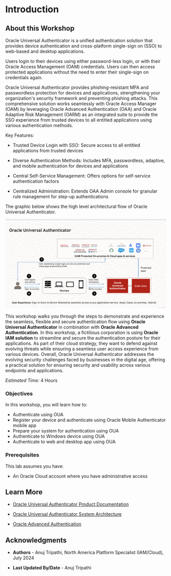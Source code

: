 # Introduction

## About this Workshop

Oracle Universal Authenticator is a unified authentication solution that provides device authentication and cross-platform single-sign on (SSO) to web-based and desktop applications.

Users login to their devices using either password-less login, or with their Oracle Access Management (OAM) credentials. Users can then access protected applications without the need to enter their single-sign on credentials again.

Oracle Universal Authenticator provides phishing-resistant MFA and passwordless protection for devices and applications, strengthening your organization's security framework and preventing phishing attacks. This comprehensive solution works seamlessly with Oracle Access Manager (OAM) by leveraging Oracle Advanced Authentication (OAA) and Oracle Adaptive Risk Management (OARM) as an integrated suite to provide the SSO experience from trusted devices to all entitled applications using various authentication methods.

Key Features:

* Trusted Device Login with SSO: Secure access to all entitled applications from trusted devices

* Diverse Authentication Methods: Includes MFA, passwordless, adaptive, and mobile authentication for devices and applications

* Central Self-Service Management: Offers options for self-service authentication factors

* Centralized Administration: Extends OAA Admin console for granular rule management for step-up authentications

 The graphic below shows the high level architectural flow of Oracle Universal Authenticator.

  ![OUA Architecture](images/oua-flow.png)

This workshop walks you through the steps to demonstrate and experience the seamless, flexible and secure authentication flow using **Oracle Universal Authenticator** in combination with **Oracle Advanced Authentication**. In this workshop, a fictitious corporation is using **Oracle IAM solution** to streamline and secure the authentication posture for their applications. As part of their cloud strategy, they want to defend against evolving threats while ensuring a seamless user access experience from various devices. Overall, Oracle Universal Authenticator addresses the evolving security challenges faced by businesses in the digital age, offering a practical solution for ensuring security and usability across various endpoints and applications.

*Estimated Time:* 4 Hours

### Objectives

In this workshop, you will learn how to:

* Authenticate using OUA
* Register your device and authenticate using Oracle Mobile Authenticator mobile app
* Prepare your system for authentication using OUA
* Authenticate to Windows device using OUA
* Authenticate to web and desktop app using OUA

### Prerequisites

This lab assumes you have:

* An Oracle Cloud account where you have administrative access

## Learn More

* [Oracle Universal Authenticator Product Documentation](https://docs.oracle.com/en/middleware/idm/universal-authenticator/)

* [Oracle Universal Authenticator System Architecture](https://docs.oracle.com/en/middleware/idm/universal-authenticator/ouaad/system-architecture-and-components.html)

* [Oracle Advanced Authentication](https://docs.oracle.com/en/middleware/idm/advanced-authentication/oaarm/introducing-oaa.html)

## Acknowledgments

* **Authors** - Anuj Tripathi, North America Platform Specialist (IAM/Cloud), July 2024

* **Last Updated By/Date** - Anuj Tripathi
